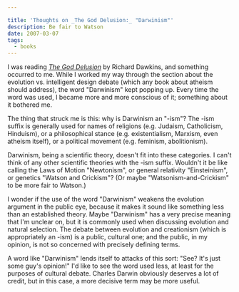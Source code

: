 ```yaml
---

title: 'Thoughts on _The God Delusion:_ "Darwinism"'
description: Be fair to Watson
date: 2007-03-07
tags:
  - books
---
```


I was reading [_The God Delusion_](https://www.chapters.indigo.ca/en-ca/books/the-god-delusion/9780618918249-item.html) by Richard Dawkins, and something occurred to me. While I worked my way through the section about the evolution vs. intelligent design debate (which any book about atheism should address), the word "Darwinism" kept popping up. Every time the word was used, I became more and more conscious of it; something about it bothered me.  
  
The thing that struck me is this: why is Darwinism an "-ism"? The -ism suffix is generally used for names of religions (e.g. Judaism, Catholicism, Hinduism), or a philosophical stance (e.g. existentialism, Marxism, even atheism itself), or a political movement (e.g. feminism, abolitionism).  
  
Darwinism, being a scientific theory, doesn't fit into these categories. I can't think of any other scientific theories with the -ism suffix. Wouldn't it be like calling the Laws of Motion "Newtonism", or general relativity "Einsteinism", or genetics "Watson and Crickism"? (Or maybe "Watsonism-and-Crickism" to be more fair to Watson.)  
  
I wonder if the use of the word "Darwinism" weakens the evolution argument in the public eye, because it makes it sound like something less than an established theory. Maybe "Darwinism" has a very precise meaning that I'm unclear on, but it is commonly used when discussing evolution and natural selection. The debate between evolution and creationism (which is appropriately an -ism) is a public, cultural one; and the public, in my opinion, is not so concerned with precisely defining terms.  
  
A word like "Darwinism" lends itself to attacks of this sort: "See? It's just some guy's opinion!" I'd like to see the word used less, at least for the purposes of cultural debate. Charles Darwin obviously deserves a lot of credit, but in this case, a more decisive term may be more useful.
